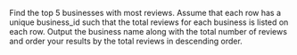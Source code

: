 Find the top 5 businesses with most reviews. 
Assume that each row has a unique business_id such that the total reviews for each business is listed on each row. 
Output the business name along with the total number of reviews and order your results by the total reviews in descending order.